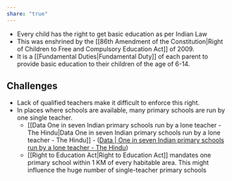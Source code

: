 ```yaml
---
share: "true"
---
```


- Every child has the right to get basic education as per Indian Law 
- This was enshrined by the [[86th Amendment of the Constitution|Right of Children to Free and Compulsory Education Act]] of 2009. 
- It is a [[Fundamental Duties|Fundamental Duty]] of each parent to provide basic education to their children of the age of 6-14. 



## Challenges
- Lack of qualified teachers make it difficult to enforce this right. 
- In places where schools are available, many primary schools are run by one single teacher. 
	- [[Data One in seven Indian primary schools run by a lone teacher - The Hindu|Data One in seven Indian primary schools run by a lone teacher - The Hindu]] - ([Data | One in seven Indian primary schools run by a lone teacher - The Hindu](https://www.thehindu.com/data/data-one-in-seven-indian-primary-schools-run-by-a-lone-teacher/article66881043.ece))
	- [[Right to Education Act|Right to Education Act]] mandates one primary school within 1 KM of every habitable area. This might influence the huge number of single-teacher primary schools 

